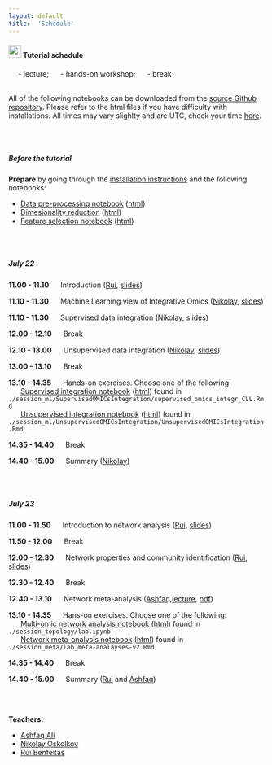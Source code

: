 ```yaml
---
layout: default
title:  'Schedule'
---
```

#### <img border="0" src="https://www.svgrepo.com/show/20800/event-date-and-time-symbol.svg" width="25" height="25"> Tutorial schedule

<img border="0" src="https://www.svgrepo.com/show/7321/teacher.svg" width="15" height="15"> - lecture;
<img border="0" src="https://www.svgrepo.com/show/7421/computer.svg" width="15" height="15"> - hands-on workshop;
<img border="0" src="https://www.svgrepo.com/show/21938/time.svg" width="15" height="15"> - break
<br>
<br>

All of the following notebooks can be downloaded from the [source Github repository](https://github.com/NBISweden/workshop_omicsint_ISMBECCB). Please refer to the html files if you have difficulty with installations. All times may vary slighlty and are UTC, check your time [here](https://www.worldtimebuddy.com/).

<br><br>

##### Before the tutorial

**Prepare** by going through the [installation instructions](precourse.html) and the following notebooks:  
- [Data pre-processing notebook](./session_preparation/data_preparation/preprocessing.ipynb) ([html](./session_preparation/data_preparation/preprocessing.html))
- [Dimesionality reduction](./session_preparation/dimreduction/OmicsIntegration_DimensionReduction.Rmd) ([html](./session_preparation/dimreduction/OmicsIntegration_DimensionReduction.html))
- [Feature selection notebook](./session_preparation/feature_selection/OmicsIntegration_FeatureSelection.Rmd) ([html](./session_preparation/feature_selection/OmicsIntegration_FeatureSelection.html))
<br>
<br>

##### July 22

**11.00 - 11.10** <img border="0" src="https://www.svgrepo.com/show/7321/teacher.svg" width="15" height="15"> Introduction ([Rui][3], [slides](./session_intro/course_intro.pdf))

**11.10 - 11.30** <img border="0" src="https://www.svgrepo.com/show/7321/teacher.svg" width="15" height="15"> Machine Learning view of Integrative Omics  ([Nikolay][2], [slides](./session_ml/SupervisedOMICsIntegration/MachineLearningViewOmicsIntegration_Oskolkov.pdf))

**11.10 - 11.30** <img border="0" src="https://www.svgrepo.com/show/7321/teacher.svg" width="15" height="15"> Supervised data integration  ([Nikolay][2], [slides](./session_ml/SupervisedOMICsIntegration/SupervisedOmicsIntegration_Oskolkov.pdf))

**12.00 - 12.10** <img border="0" src="https://www.svgrepo.com/show/21938/time.svg" width="15" height="15"> Break

**12.10 - 13.00** <img border="0" src="https://www.svgrepo.com/show/7321/teacher.svg" width="15" height="15"> Unsupervised data integration ([Nikolay][2], [slides](./session_ml/UnsupervisedOMICsIntegration/UnsupervisedOmicsIntegration_Oskolkov.pdf))

**13.00 - 13.10** <img border="0" src="https://www.svgrepo.com/show/21938/time.svg" width="15" height="15"> Break

**13.10 - 14.35** <img border="0" src="https://www.svgrepo.com/show/7421/computer.svg" width="15" height="15"> Hands-on exercises. Choose one of the following:  
&nbsp;&nbsp;&nbsp;&nbsp;&nbsp;&nbsp;[Supervised integration notebook](./session_ml/SupervisedOMICsIntegration/supervised_omics_integr_CLL.Rmd) ([html](./session_ml/SupervisedOMICsIntegration/supervised_omics_integr_CLL.html)) found in `./session_ml/SupervisedOMICsIntegration/supervised_omics_integr_CLL.Rmd`  
&nbsp;&nbsp;&nbsp;&nbsp;&nbsp;&nbsp;[Unsupervised integration notebook](./session_ml/UnsupervisedOMICsIntegration/UnsupervisedOMICsIntegration.Rmd)  ([html](./session_ml/UnsupervisedOMICsIntegration/UnsupervisedOMICsIntegration.html)) found in `./session_ml/UnsupervisedOMICsIntegration/UnsupervisedOMICsIntegration.Rmd`

**14.35 - 14.40** <img border="0" src="https://www.svgrepo.com/show/21938/time.svg" width="15" height="15"> Break

**14.40 - 15.00** <img border="0" src="https://www.svgrepo.com/show/7321/teacher.svg" width="15" height="15"> Summary ([Nikolay][2])

<br>
<br>

##### July 23


**11.00 - 11.50** <img border="0" src="https://www.svgrepo.com/show/7321/teacher.svg" width="15" height="15"> Introduction to network analysis ([Rui][3], [slides](./session_topology/lecture_short.pdf))

**11.50 - 12.00** <img border="0" src="https://www.svgrepo.com/show/21938/time.svg" width="15" height="15"> Break  

**12.00 - 12.30** <img border="0" src="https://www.svgrepo.com/show/7321/teacher.svg" width="15" height="15"> Network properties and community identification ([Rui][3], [slides](./session_topology/lecture_short.pdf))  

**12.30 - 12.40** <img border="0" src="https://www.svgrepo.com/show/21938/time.svg" width="15" height="15"> Break  

**12.40 - 13.10** <img border="0" src="https://www.svgrepo.com/show/7321/teacher.svg" width="15" height="15"> Network meta-analysis ([Ashfaq][1],[lecture](./session_meta/Meta_Analyses_Lecture.html), [pdf](./session_meta/Meta_Analyses_Lecture.pdf))  

**13.10 - 14.35** <img border="0" src="https://www.svgrepo.com/show/7421/computer.svg" width="15" height="15"> Hans-on exercises. Choose one of the following:  
&nbsp;&nbsp;&nbsp;&nbsp;&nbsp;&nbsp;[Multi-omic network analysis notebook](./session_topology/lab.ipynb) ([html](./session_topology/lab.html)) found in `./session_topology/lab.ipynb`  
&nbsp;&nbsp;&nbsp;&nbsp;&nbsp;&nbsp;[Network meta-analysis notebook](./session_meta/lab_meta-analayses-v2.Rmd) ([html](./session_meta/lab_meta-analayses-v2.html)) found in `./session_meta/lab_meta-analayses-v2.Rmd`  

**14.35 - 14.40** <img border="0" src="https://www.svgrepo.com/show/21938/time.svg" width="15" height="15"> Break

**14.40 - 15.00** <img border="0" src="https://www.svgrepo.com/show/21938/time.svg" width="15" height="15"> Summary ([Rui][3] and [Ashfaq][1])

<br>
<br>

**Teachers:**
- [Ashfaq Ali][1]
- [Nikolay Oskolkov][2]
- [Rui Benfeitas][3]


[1]: https://nbis.se/about/staff/ashfaq-ali/
[2]: https://nbis.se/about/staff/nikolay-oskolkov/
[3]: https://nbis.se/about/staff/rui-benfeitas/
